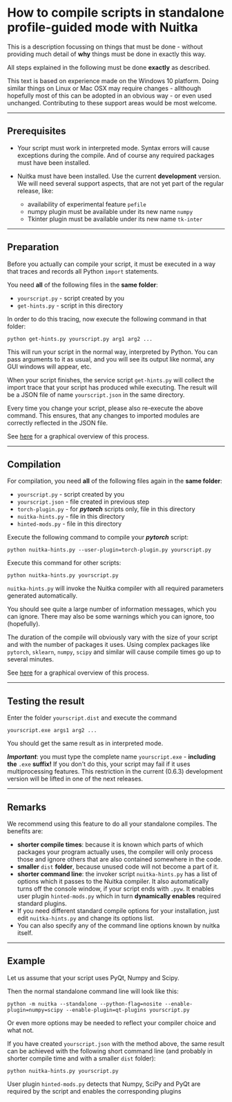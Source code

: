 # How to compile scripts in standalone profile-guided mode with Nuitka
This is a description focussing on things that must be done - without providing much detail of **why** things must be done in exactly this way.

All steps explained in the following must be done **exactly** as described.

This text is based on experience made on the Windows 10 platform. Doing similar things on Linux or Mac OSX may require changes - allthough hopefully most of this can be adopted in an obvious way - or even used unchanged. Contributing to these support areas would be most welcome.

------
## Prerequisites

* Your script must work in interpreted mode. Syntax errors will cause exceptions during the compile. And of course any required packages must have been installed.

* Nuitka must have been installed. Use the current **development** version. We will need several support aspects, that are not yet part of the regular release, like:
    - availability of experimental feature ``pefile``
    - numpy plugin must be available under its new name ``numpy``
    - Tkinter plugin must be available under its new name ``tk-inter``

------
## Preparation
Before you actually can compile your script, it must be executed in a way that traces and records all Python ``import`` statements.

You need **all** of the following files in the **same folder**:
* ``yourscript.py`` - script created by you
* ``get-hints.py`` - script in this directory

In order to do this tracing, now execute the following command in that folder:

``python get-hints.py yourscript.py arg1 arg2 ...``

This will run your script in the normal way, interpreted by Python. You can pass arguments to it as usual, and you will see its output like normal, any GUI windows will appear, etc.

When your script finishes, the service script ``get-hints.py`` will collect the import trace that your script has produced while executing. The result will be a JSON file of name ``yourscript.json`` in the same directory.

Every time you change your script, please also re-execute the above command. This ensures, that any changes to imported modules are correctly reflected in the JSON file.

See [here](https://github.com/Nuitka/NUITKA-Utilities/edit/master/hinted-compilation/get-hints.jpg) for a graphical overview of this process.

------
## Compilation
For compilation, you need **all** of the following files again in the **same folder**:
* ``yourscript.py`` - script created by you
* ``yourscript.json`` - file created in previous step
* ``torch-plugin.py`` - for **_pytorch_** scripts only, file in this directory
* ``nuitka-hints.py`` - file in this directory
* ``hinted-mods.py`` - file in this directory

Execute the following command to compile your **_pytorch_** script:

``python nuitka-hints.py --user-plugin=torch-plugin.py yourscript.py``

Execute this command for other scripts:

``python nuitka-hints.py yourscript.py``

``nuitka-hints.py`` will invoke the Nuitka compiler with all required parameters generated automatically.

You should see quite a large number of information messages, which you can ignore. There may also be some warnings which you can ignore, too (hopefully).

The duration of the compile will obviously vary with the size of your script and with the number of packages it uses. Using complex packages like ``pytorch``, ``sklearn``, ``numpy``, ``scipy`` and similar will cause compile times go up to several minutes.

See [here](https://github.com/Nuitka/NUITKA-Utilities/edit/master/hinted-compilation/hinted-compile.jpg) for a graphical overview of this process.

------
## Testing the result
Enter the folder ``yourscript.dist`` and execute the command

``yourscript.exe args1 arg2 ...``

You should get the same result as in interpreted mode.

**_Important_**: you must type the complete name ``yourscript.exe`` - **including the** ``.exe`` **suffix!** If you don't do this, your script may fail if it uses multiprocessing features. This restriction in the current (0.6.3) development version will be lifted in one of the next releases.

------
## Remarks
We recommend using this feature to do all your standalone compiles. The benefits are:

* **shorter compile times**: because it is known which parts of which packages your program actually uses, the compiler will only process those and ignore others that are also contained somewhere in the code.
* **smaller** ``dist`` **folder**, because unused code will not become a part of it.
* **shorter command line**: the invoker script ``nuitka-hints.py`` has a list of options which it passes to the Nuitka compiler. It also automatically turns off the console window, if your script ends with ``.pyw``. It enables user plugin ``hinted-mods.py`` which in turn **dynamically enables** required standard plugins.
* If you need different standard compile options for your installation, just edit ``nuitka-hints.py`` and change its options list.
* You can also specify any of the command line options known by nuitka itself.

------
## Example
Let us assume that your script uses PyQt, Numpy and Scipy.

Then the normal standalone command line will look like this:

```
python -m nuitka --standalone --python-flag=nosite --enable-plugin=numpy=scipy --enable-plugin=qt-plugins yourscript.py
```

Or even more options may be needed to reflect your compiler choice and what not.

If you have created ``yourscript.json`` with the method above, the same result can be achieved with the following short command line (and probably in shorter compile time and with a smaller ``dist`` folder):

```
python nuitka-hints.py yourscript.py
```
User plugin ``hinted-mods.py`` detects that Numpy, SciPy and PyQt are required by the script and enables the corresponding plugins
